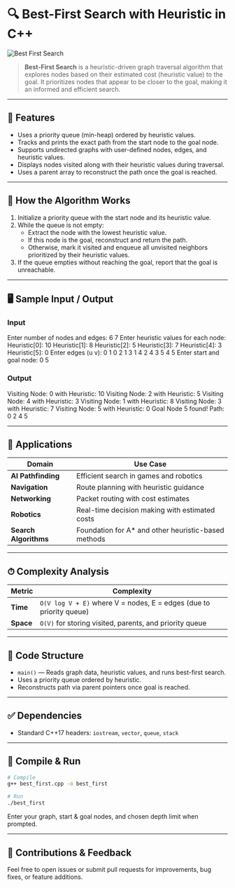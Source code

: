# 🔍 Best-First Search with Heuristic in C++

![Best First Search](https://upload.wikimedia.org/wikipedia/commons/1/11/Best-first-search-animation.gif)

> **Best-First Search** is a heuristic-driven graph traversal algorithm that explores nodes based on their estimated cost (heuristic value) to the goal. It prioritizes nodes that appear to be closer to the goal, making it an informed and efficient search.

---

## 📌 Features

- Uses a priority queue (min-heap) ordered by heuristic values.
- Tracks and prints the exact path from the start node to the goal node.
- Supports undirected graphs with user-defined nodes, edges, and heuristic values.
- Displays nodes visited along with their heuristic values during traversal.
- Uses a parent array to reconstruct the path once the goal is reached.

---

## 🔧 How the Algorithm Works

1. Initialize a priority queue with the start node and its heuristic value.
2. While the queue is not empty:
   - Extract the node with the lowest heuristic value.
   - If this node is the goal, reconstruct and return the path.
   - Otherwise, mark it visited and enqueue all unvisited neighbors prioritized by their heuristic values.
3. If the queue empties without reaching the goal, report that the goal is unreachable.

---

## 🖥 Sample Input / Output

### Input

Enter number of nodes and edges: 6 7
Enter heuristic values for each node:
Heuristic[0]: 10
Heuristic[1]: 8
Heuristic[2]: 5
Heuristic[3]: 7
Heuristic[4]: 3
Heuristic[5]: 0
Enter edges (u v):
0 1
0 2
1 3
1 4
2 4
3 5
4 5
Enter start and goal node: 0 5


### Output

Visiting Node: 0 with Heuristic: 10
Visiting Node: 2 with Heuristic: 5
Visiting Node: 4 with Heuristic: 3
Visiting Node: 1 with Heuristic: 8
Visiting Node: 3 with Heuristic: 7
Visiting Node: 5 with Heuristic: 0
Goal Node 5 found!
Path: 0 2 4 5


---

## 🚀 Applications

| Domain            | Use Case                                              |
|-------------------|-------------------------------------------------------|
| **AI Pathfinding**| Efficient search in games and robotics                 |
| **Navigation**    | Route planning with heuristic guidance                  |
| **Networking**    | Packet routing with cost estimates                      |
| **Robotics**      | Real-time decision making with estimated costs          |
| **Search Algorithms** | Foundation for A* and other heuristic-based methods  |

---

## ⏱ Complexity Analysis

| Metric     | Complexity                          |
|------------|-----------------------------------|
| **Time**   | `O(V log V + E)` where V = nodes, E = edges (due to priority queue) |
| **Space**  | `O(V)` for storing visited, parents, and priority queue            |

---

## 📄 Code Structure

- `main()` — Reads graph data, heuristic values, and runs best-first search.
- Uses a priority queue ordered by heuristic.
- Reconstructs path via parent pointers once goal is reached.

---

## ✅ Dependencies

- Standard C++17 headers: `iostream`, `vector`, `queue`, `stack`

---

## 🧪 Compile & Run

```bash
# Compile
g++ best_first.cpp -o best_first

# Run
./best_first
```

Enter your graph, start & goal nodes, and chosen depth limit when prompted.

---

## 🙌 Contributions & Feedback

Feel free to open issues or submit pull requests for improvements, bug fixes, or feature additions.
